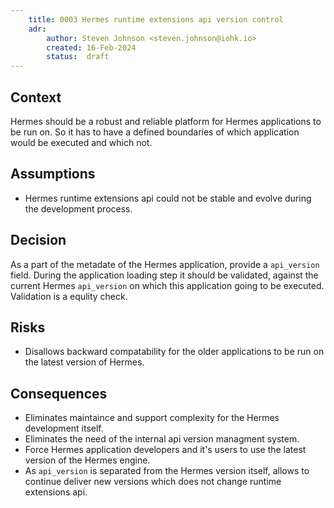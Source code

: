 ```yaml
---
    title: 0003 Hermes runtime extensions api version control
    adr:
        author: Steven Johnson <steven.johnson@iohk.io>
        created: 16-Feb-2024
        status:  draft
---
```


## Context

Hermes should be a robust and reliable platform for Hermes applications to be run on.
So it has to have a defined boundaries of which application would be executed and which not.

## Assumptions

* Hermes runtime extensions api could not be stable and evolve during the development process.

## Decision

As a part of the metadate of the Hermes application, provide a `api_version` field.
During the application loading step it should be validated,
against the current Hermes `api_version` on which this application going to be executed.
Validation is a equlity check.

## Risks

* Disallows backward compatability for the older applications to be run on the latest version of Hermes.

## Consequences

* Eliminates maintaince and support complexity for the Hermes development itself.
* Eliminates the need of the internal api version managment system.
* Force Hermes application developers and it's users to use the latest version of the Hermes engine.
* As `api_version` is separated from the Hermes version itself,
allows to continue deliver new versions which does not change runtime extensions api.
